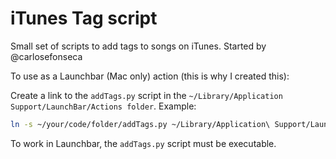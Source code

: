 iTunes Tag script
===

Small set of scripts to add tags to songs on iTunes.
Started by @carlosefonseca

To use as a Launchbar (Mac only) action (this is why I created this):

Create a link to the `addTags.py` script in the `~/Library/Application Support/LaunchBar/Actions folder`.
Example:
```bash
ln -s ~/your/code/folder/addTags.py ~/Library/Application\ Support/LaunchBar/Actions/Add\ Tags\ To\ Song.py
```

To work in Launchbar, the `addTags.py` script must be executable.

